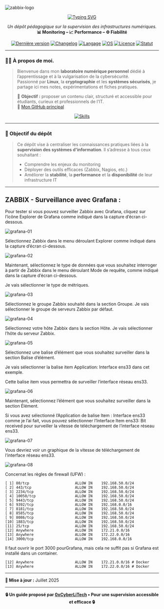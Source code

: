 ![zabbix-logo](./images/zabbix-logo.png)

<div align="center">

<a href="https://github.com/0xCyberLiTech">
  <img src="https://readme-typing-svg.herokuapp.com?font=Fira+Code&size=32&pause=1000&color=D14A4A&center=true&vCenter=true&width=650&lines=SUPERVISION+D'INFRASTRUCTURES;Monitorer+•+Analyser+•+Gérer;Zabbix+•+Nagios+•+Prometheus" alt="Typing SVG" />
</a>

<p align="center">
  <em>Un dépôt pédagogique sur la supervision des infrastructures numériques.</em><br>
  <strong>📊 Monitoring – 📈 Performance – ⚙️ Fiabilité</strong>
</p>

[![Dernière version](https://img.shields.io/github/v/release/0xCyberLiTech/Supervision?style=flat-square&color=blue)](https://github.com/0xCyberLiTech/Supervision/releases/latest)
[![Changelog](https://img.shields.io/badge/📄%20CHANGELOG-Supervision-blue)](https://github.com/0xCyberLiTech/Supervision/blob/main/CHANGELOG.md)
[![Langage](https://img.shields.io/badge/langage-Bash-blue)](https://bash.org/)
[![OS](https://img.shields.io/badge/système-Debian%2012-success)](https://www.debian.org/)
[![Licence](https://img.shields.io/github/license/0xCyberLiTech/Supervision)](LICENSE)
[![Statut](https://img.shields.io/badge/status-en%20développement-orange)]()

</div>

---

### 👨‍💻 **À propos de moi.**

> Bienvenue dans mon **laboratoire numérique personnel** dédié à l’apprentissage et à la vulgarisation de la cybersécurité.  
> Passionné par **Linux**, la **cryptographie** et les **systèmes sécurisés**, je partage ici mes notes, expérimentations et fiches pratiques.  
>  
> 🎯 **Objectif :** proposer un contenu clair, structuré et accessible pour étudiants, curieux et professionnels de l’IT.  
> 🔗 [Mon GitHub principal](https://github.com/0xCyberLiTech)

<p align="center">
  <a href="https://skillicons.dev">
    <img src="https://skillicons.dev/icons?i=linux,debian,bash,docker,nginx,git,vim" alt="Skills" />
  </a>
</p>

---

### 🎯 Objectif du dépôt

> Ce dépôt vise à centraliser les connaissances pratiques liées à la **supervision des systèmes d'information**. Il s’adresse à tous ceux souhaitant :
> 
> - Comprendre les enjeux du monitoring
> - Déployer des outils efficaces (Zabbix, Nagios, etc.)
> - Améliorer la **stabilité**, la **performance** et la **disponibilité** de leur infrastructure IT

---

## ZABBIX - Surveillance avec Grafana :

Pour tester si vous pouvez surveiller Zabbix avec Grafana, cliquez sur l’icône Explorer de Grafana comme indiqué dans la capture d’écran ci-dessous.

![grafana-01](./images/grafana-01.png)

Sélectionnez Zabbix dans le menu déroulant Explorer comme indiqué dans la capture d’écran ci-dessous.

![grafana-02](./images/grafana-02.png)

Maintenant, sélectionnez le type de données que vous souhaitez interroger à partir de Zabbix dans le menu déroulant Mode de requête, comme indiqué dans la capture d’écran ci-dessous.

Je vais sélectionner le type de métriques.

![grafana-03](./images/grafana-03.png)

Sélectionnez le groupe Zabbix souhaité dans la section Groupe. Je vais sélectionner le groupe de serveurs Zabbix par défaut.

![grafana-04](./images/grafana-04.png)

Sélectionnez votre hôte Zabbix dans la section Hôte. Je vais sélectionner l’hôte du serveur Zabbix.

![grafana-05](./images/grafana-05.png)

Sélectionnez une balise d’élément que vous souhaitez surveiller dans la section Balise d’élément.

Je vais sélectionner la balise item Application: Interface ens33 dans cet exemple.

Cette balise item vous permettra de surveiller l’interface réseau ens33.

![grafana-06](./images/grafana-06.png)

Maintenant, sélectionnez l’élément que vous souhaitez surveiller dans la section Élément.

Si vous avez sélectionné l’Application de balise Item : Interface ens33 comme je l’ai fait, vous pouvez sélectionner l’Interface Item ens33: Bit received pour surveiller la vitesse de téléchargement de l’interface réseau ens33.

![grafana-07](./images/grafana-07.png)

Vous devriez voir un graphique de la vitesse de téléchargement de l’interface réseau ens33.

![grafana-08](./images/grafana-08.png)

Concernat les règles de firewall (UFW) :

```
[ 1] 80/tcp                     ALLOW IN    192.168.50.0/24
[ 2] 443/tcp                    ALLOW IN    192.168.50.0/24
[ 3] 2234/tcp                   ALLOW IN    192.168.50.0/24
[ 4] 10050/tcp                  ALLOW IN    192.168.50.0/24
[ 5] 9443/tcp                   ALLOW IN    192.168.50.0/24
[ 6] 9392/tcp                   ALLOW IN    192.168.0.0/16
[ 7] 8181/tcp                   ALLOW IN    192.168.50.0/24
[ 8] 8585/tcp                   ALLOW IN    192.168.50.0/24
[ 9] 8086/tcp                   ALLOW IN    192.168.50.0/24
[10] 1883/tcp                   ALLOW IN    192.168.50.0/24
[11] 25/tcp                     ALLOW IN    192.168.50.0/24
[12] Anywhere                   ALLOW IN    172.21.0.0/16
[13] Anywhere                   ALLOW IN    172.22.0.0/16
[14] 3000/tcp                   ALLOW IN    192.168.0.0/16

```
Il faut ouvrir le port 3000 pourGrafana, mais cela ne suffit pas si Grafana est installé dans un container.
```
[12] Anywhere                   ALLOW IN    172.21.0.0/16 # Docker
[13] Anywhere                   ALLOW IN    172.22.0.0/16 # Docker
```

---

**📅 Mise à jour :** Juillet 2025

---

<p align="center">
  <b>🔒 Un guide proposé par <a href="https://github.com/0xCyberLiTech">0xCyberLiTech</a> • Pour une supervision accessible et efficace 🔒</b>
</p>
